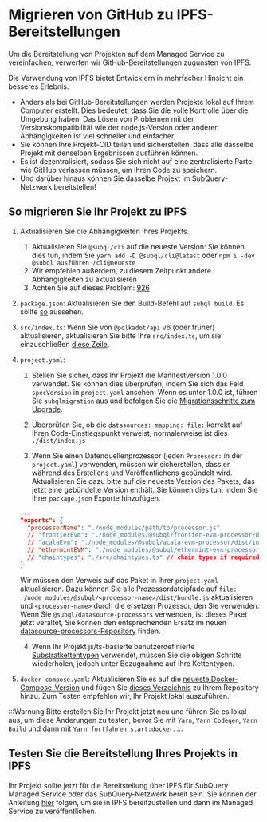 # Migrieren von GitHub zu IPFS-Bereitstellungen

Um die Bereitstellung von Projekten auf dem Managed Service zu vereinfachen, verwerfen wir GitHub-Bereitstellungen zugunsten von IPFS.

Die Verwendung von IPFS bietet Entwicklern in mehrfacher Hinsicht ein besseres Erlebnis:

- Anders als bei GitHub-Bereitstellungen werden Projekte lokal auf Ihrem Computer erstellt. Dies bedeutet, dass Sie die volle Kontrolle über die Umgebung haben. Das Lösen von Problemen mit der Versionskompatibilität wie der node.js-Version oder anderen Abhängigkeiten ist viel schneller und einfacher.
- Sie können Ihre Projekt-CID teilen und sicherstellen, dass alle dasselbe Projekt mit denselben Ergebnissen ausführen können.
- Es ist dezentralisiert, sodass Sie sich nicht auf eine zentralisierte Partei wie GitHub verlassen müssen, um Ihren Code zu speichern.
- Und darüber hinaus können Sie dasselbe Projekt im SubQuery-Netzwerk bereitstellen!

## So migrieren Sie Ihr Projekt zu IPFS

1. Aktualisieren Sie die Abhängigkeiten Ihres Projekts.
   1. Aktualisieren Sie `@subql/cli` auf die neueste Version: Sie können dies tun, indem Sie `yarn add -D @subql/cli@latest` oder `npm i -dev @subql ausführen /cli@neueste`
   2. Wir empfehlen außerdem, zu diesem Zeitpunkt andere Abhängigkeiten zu aktualisieren
   3. Achten Sie auf dieses Problem: [926](https://github.com/subquery/subql/discussions/926)
2. `package.json`: Aktualisieren Sie den Build-Befehl auf `subql build`. Es sollte [so](https://github.com/subquery/subql-starter/blob/418440f09226694a0063c939ff3332530f3047c4/package.json#L7) aussehen.
3. `src/index.ts`: Wenn Sie von `@polkadot/api` v6 (oder früher) aktualisieren, aktualisieren Sie bitte Ihre `src/index.ts`, um sie einzuschließen [diese Zeile](https://github.com/subquery/subql-starter/blob/418440f09226694a0063c939ff3332530f3047c4/src/index.ts#L3).
4. `project.yaml`:

   1. Stellen Sie sicher, dass Ihr Projekt die Manifestversion 1.0.0 verwendet. Sie können dies überprüfen, indem Sie sich das Feld `specVersion` in `project.yaml` ansehen. Wenn es unter 1.0.0 ist, führen Sie `subqlmigration` aus und befolgen Sie die [Migrationsschritte zum Upgrade](../build/manifest/polkadot.md#migrating-to-v100-badge-textupgrade-typewarning).

   2. Überprüfen Sie, ob die `datasources: mapping: file:` korrekt auf Ihren Code-Einstiegspunkt verweist, normalerweise ist dies `./dist/index.js`

   3. Wenn Sie einen Datenquellenprozessor (jeden `Prozessor:` in der `project.yaml`) verwenden, müssen wir sicherstellen, dass er während des Erstellens und Veröffentlichens gebündelt wird. Aktualisieren Sie dazu bitte auf die neueste Version des Pakets, das jetzt eine gebündelte Version enthält. Sie können dies tun, indem Sie Ihrer `package.json` Exporte hinzufügen.

   ```json
   ...
   "exports": {
     "processorName": "./node_modules/path/to/processor.js"
     // "frontierEvm": "./node_modules/@subql/frontier-evm-processor/dist/index.js"
     // "acalaEvm": "./node_modules/@subql/acala-evm-processor/dist/index.js",
     // "ethermintEVM": "./node_modules/@subql/ethermint-evm-processor/dist/index.js"
     // "chaintypes": "./src/chaintypes.ts" // chain types if required
   }
   ```

   Wir müssen den Verweis auf das Paket in Ihrer `project.yaml` aktualisieren. Dazu können Sie alle Prozessordateipfade auf `file: ./node_modules/@subql/<processor-name>/dist/bundle.js` aktualisieren und `<processor-name>` durch die ersetzen Prozessor, den Sie verwenden. Wenn Sie `@subql/datasource-processors` verwenden, ist dieses Paket jetzt veraltet, Sie können den entsprechenden Ersatz im neuen [datasource-processors-Repository](https://github.com/subquery/datasource-processors/tree/main/packages) finden.

   4. Wenn Ihr Projekt js/ts-basierte benutzerdefinierte [Substratkettentypen](../build/manifest/polkadot.md#custom-chains) verwendet, müssen Sie die obigen Schritte wiederholen, jedoch unter Bezugnahme auf Ihre Kettentypen.

5. `docker-compose.yaml`: Aktualisieren Sie es auf die [neueste Docker-Compose-Version](https://github.com/subquery/subql-starter/blob/main/Polkadot/Polkadot-starter/docker-compose.yml) und fügen Sie [dieses Verzeichnis](https://github.com/subquery/subql-starter/tree/main/Polkadot/Polkadot-starter/docker) zu Ihrem Repository hinzu. Zum Testen empfehlen wir, Ihr Projekt lokal auszuführen.

:::Warnung Bitte erstellen Sie Ihr Projekt jetzt neu und führen Sie es lokal aus, um diese Änderungen zu testen, bevor Sie mit `Yarn`, `Yarn Codegen`, `Yarn Build` und dann mit `Yarn fortfahren start:docker`. :::

## Testen Sie die Bereitstellung Ihres Projekts in IPFS

Ihr Projekt sollte jetzt für die Bereitstellung über IPFS für SubQuery Managed Service oder das SubQuery-Netzwerk bereit sein. Sie können der Anleitung [hier](./publish.md#publish-your-subquery-project-to-ipfs) folgen, um sie in IPFS bereitzustellen und dann im Managed Service zu veröffentlichen.
